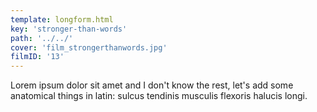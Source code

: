 ```yaml
---
template: longform.html
key: 'stronger-than-words'
path: '../../'
cover: 'film_strongerthanwords.jpg'
filmID: '13'
---
```


Lorem ipsum dolor sit amet and I don't know the rest, let's add some anatomical things in latin: sulcus tendinis musculis flexoris halucis longi.